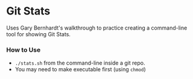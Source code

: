 # Git Stats

Uses Gary Bernhardt's walkthrough to practice creating a command-line tool for showing Git Stats.

### How to Use

- `./stats.sh` from the command-line inside a git repo.
- You may need to make executable first (using `chmod`)
